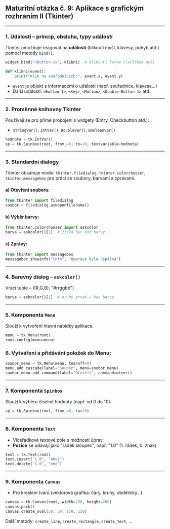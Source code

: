 ## Maturitní otázka č. 9: Aplikace s grafickým rozhraním II (Tkinter)

---

### 1. Události – princip, obsluha, typy událostí

Tkinter umožňuje reagovat na **události** (kliknutí myší, klávesy, pohyb atd.) pomocí metody `bind()`.

```python
widget.bind("<Button-1>", klikni)  # kliknutí levým tlačítkem myši

def klikni(event):
    print("Klik na souřadnicích:", event.x, event.y)
```

* `event` je objekt s informacemi o události (např. souřadnice, klávesa…)
* Další události: `<Button-1>`, `<Key>`, `<Motion>`, `<Double-Button-1>` atd.

---

### 2. Proměnné knihovny Tkinter

Používají se pro přímé propojení s widgety (Entry, Checkbutton atd.):

* `StringVar()`, `IntVar()`, `DoubleVar()`, `BooleanVar()`

```python
hodnota = tk.IntVar()
sp = tk.Spinbox(root, from_=0, to=10, textvariable=hodnota)
```

---

### 3. Standardní dialogy

Tkinter obsahuje modul `tkinter.filedialog`, `tkinter.colorchooser`, `tkinter.messagebox` pro práci se soubory, barvami a zprávami.

#### a) Otevření souboru:

```python
from tkinter import filedialog
soubor = filedialog.askopenfilename()
```

#### b) Výběr barvy:

```python
from tkinter.colorchooser import askcolor
barva = askcolor()[1]  # získá hex kód barvy
```

#### c) Zprávy:

```python
from tkinter import messagebox
messagebox.showinfo("Info", "Operace byla úspěšná")
```

---

### 4. Barevný dialog – `askcolor()`

Vrací tuple – ((R,G,B), "#rrggbb")

```python
barva = askcolor()[1]  # druhý prvek = hex barva
```

---

### 5. Komponenta `Menu`

Slouží k vytvoření hlavní nabídky aplikace.

```python
menu = tk.Menu(root)
root.config(menu=menu)
```

### 6. Vytváření a přidávání položek do Menu:

```python
soubor_menu = tk.Menu(menu, tearoff=0)
menu.add_cascade(label="Soubor", menu=soubor_menu)
soubor_menu.add_command(label="Otevřít", command=otevri)
```

---

### 7. Komponenta `Spinbox`

Slouží k výběru číselné hodnoty (např. od 0 do 10):

```python
sp = tk.Spinbox(root, from_=0, to=10)
```

---

### 8. Komponenta `Text`

* Víceřádkové textové pole s možností úprav.
* **Pozice** se udávají jako "řádek.sloupec", např. "1.0" (1. řádek, 0. znak)

```python
text = tk.Text(root)
text.insert("1.0", "Ahoj")
text.delete("1.0", "end")
```

---

### 9. Komponenta `Canvas`

* Pro kreslení tvarů (vektorová grafika: čáry, kruhy, obdélníky…)

```python
canvas = tk.Canvas(root, width=200, height=200)
canvas.pack()
canvas.create_oval(50, 50, 150, 150)
```

Další metody: `create_line`, `create_rectangle`, `create_text`, …
